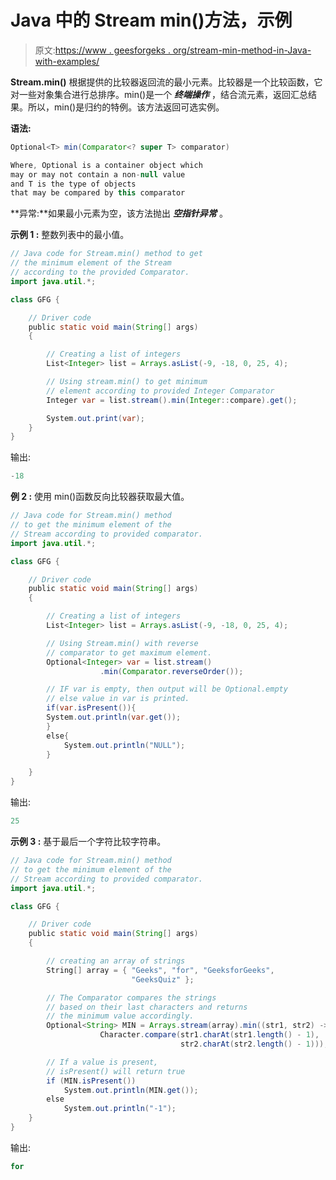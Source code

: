# Java 中的 Stream min()方法，示例

> 原文:[https://www . geesforgeks . org/stream-min-method-in-Java-with-examples/](https://www.geeksforgeeks.org/stream-min-method-in-java-with-examples/)

**Stream.min()** 根据提供的比较器返回流的最小元素。比较器是一个比较函数，它对一些对象集合进行总排序。min()是一个 ***终端操作*** ，结合流元素，返回汇总结果。所以，min()是归约的特例。该方法返回可选实例。

**语法:**

```java
Optional<T> min(Comparator<? super T> comparator)

Where, Optional is a container object which
may or may not contain a non-null value 
and T is the type of objects
that may be compared by this comparator

```

**异常:**如果最小元素为空，该方法抛出 ***空指针异常*** 。

**示例 1 :** 整数列表中的最小值。

```java
// Java code for Stream.min() method to get
// the minimum element of the Stream
// according to the provided Comparator.
import java.util.*;

class GFG {

    // Driver code
    public static void main(String[] args)
    {

        // Creating a list of integers
        List<Integer> list = Arrays.asList(-9, -18, 0, 25, 4);

        // Using stream.min() to get minimum
        // element according to provided Integer Comparator
        Integer var = list.stream().min(Integer::compare).get();

        System.out.print(var);
    }
}
```

输出:

```java
-18

```

**例 2 :** 使用 min()函数反向比较器获取最大值。

```java
// Java code for Stream.min() method
// to get the minimum element of the 
// Stream according to provided comparator.
import java.util.*;

class GFG {

    // Driver code
    public static void main(String[] args)
    {

        // Creating a list of integers
        List<Integer> list = Arrays.asList(-9, -18, 0, 25, 4);

        // Using Stream.min() with reverse
        // comparator to get maximum element.
        Optional<Integer> var = list.stream()
                    .min(Comparator.reverseOrder());

        // IF var is empty, then output will be Optional.empty
        // else value in var is printed.
        if(var.isPresent()){
        System.out.println(var.get());
        }
        else{
            System.out.println("NULL");
        }

    }
}
```

输出:

```java
25

```

**示例 3 :** 基于最后一个字符比较字符串。

```java
// Java code for Stream.min() method
// to get the minimum element of the 
// Stream according to provided comparator.
import java.util.*;

class GFG {

    // Driver code
    public static void main(String[] args)
    {

        // creating an array of strings
        String[] array = { "Geeks", "for", "GeeksforGeeks",
                           "GeeksQuiz" };

        // The Comparator compares the strings
        // based on their last characters and returns
        // the minimum value accordingly.
        Optional<String> MIN = Arrays.stream(array).min((str1, str2) -> 
                    Character.compare(str1.charAt(str1.length() - 1), 
                                      str2.charAt(str2.length() - 1)));

        // If a value is present,
        // isPresent() will return true
        if (MIN.isPresent()) 
            System.out.println(MIN.get()); 
        else
            System.out.println("-1"); 
    }
}
```

输出:

```java
for

```